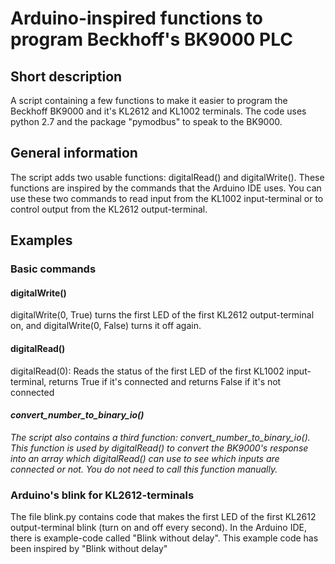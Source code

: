 # Arduino-inspired functions to program Beckhoff's BK9000 PLC

## Short description
A script containing a few functions to make it easier to program the Beckhoff BK9000 and it's KL2612 and KL1002 terminals. The code uses python 2.7 and the package "pymodbus" to speak to the BK9000.

## General information
The script adds two usable functions: digitalRead() and digitalWrite(). These functions are inspired by the commands that the Arduino IDE uses.
You can use these two commands to read input from the KL1002 input-terminal or to control output from the KL2612 output-terminal.

## Examples
### Basic commands
#### digitalWrite()
digitalWrite(0, True) turns the first LED of the first KL2612 output-terminal on, and digitalWrite(0, False) turns it off again.
#### digitalRead()
digitalRead(0): Reads the status of the first LED of the first KL1002 input-terminal, returns True if it's connected and returns False if it's not connected
#### *convert_number_to_binary_io()*
*The script also contains a third function: convert_number_to_binary_io(). This function is used by digitalRead() to convert the BK9000's response into an array which digitalRead() can use to see which inputs are connected or not. You do not need to call this function manually.*
### Arduino's blink for KL2612-terminals
The file blink.py contains code that makes the first LED of the first KL2612 output-terminal blink (turn on and off every second). In the Arduino IDE, there is example-code called "Blink without delay". This example code has been inspired by "Blink without delay"
